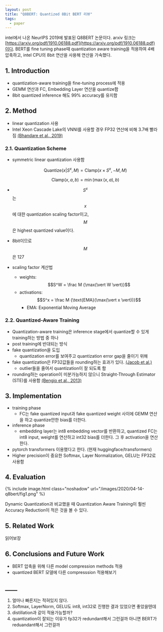 ```yaml
---
layout: post
title: "Q8BERT: Quantized 8Bit BERT 리뷰"
tags:
  - paper
---
```


intel에서 나온 NeurIPS 2019에 발표된 Q8BERT 논문이다. arxiv 링크는 [https://arxiv.org/pdf/1910.06188.pdf](https://arxiv.org/pdf/1910.06188.pdf)이다. BERT를 fine tuning phase때 quantization aware training을 적용하여 4배 압축하고, intel CPU의 8bit 연산을 사용해 연산을 가속했다.

## 1. Introduction

* quantization-aware training을 fine-tuning process에 적용
* GEMM 연산과 FC, Embedding Layer 연산을 quantize함
* 8bit quantized inference 해도 99% accuracy를 유지함

## 2. Method

* linear quantization 사용
* Intel Xeon Cascade Lake의 VNNI를 사용할 경우 FP32 연산에 비해 3.7배 빨라짐 [(Bhandare et al., 2019)](https://arxiv.org/abs/1906.00532)

### 2.1. Quantization Scheme

* symmetric linear quantization 사용함

  $$\text{Quantize}(x \vert S^x, M) = \text{Clamp}(x \times S^x, -M, M)$$

  $$\text{Clamp}(x, a, b) = \min(\max(x, a), b)$$

* $$S^x$$는 $$x$$에 대한 quantization scaling factor이고, $$M$$은 highest quantized value이다.
* 8bit이므로 $$M$$은 127
* scaling factor 계산법
  * weights: $$S^W = \frac M {\max(\vert W \vert)}$$
  * activations: $$S^x = \frac M {\text{EMA}(\max(\vert x \vert))}$$
    * EMA: Exponential Moving Average

### 2.2. Quantized-Aware Training

* Quantization-aware training은 inference stage에서 quantize할 수 있게 training하는 방법 중 하나
* post training에 반대되는 방식
* fake quantization을 도입
  * quantization error를 보여주고 quantization error gap을 줄이기 위해
* fake quantization은 FP32값들을 rounding하는 효과가 있다. [(Jacob et al.)](https://arxiv.org/abs/1712.05877)
  * outlier들을 줄여서 quantization이 잘 되도록 함
* rounding하는 operation이 미분가능하지 않으니 Straight-Through Estimator (STE)를 사용함 [(Bengio et al., 2013)](https://arxiv.org/abs/1308.3432)

## 3. Implementation

* training phase
  * FC는 fake quantized input과 fake quantized weight 사이에 GEMM 연산을 하고 quantize안한 bias를 더한다.
* inference phase
  * embedding layer는 int8 embedding vector를 반환하고, quantized FC는 int8 input, weight를 연산하고 int32 bias를 더한다. 그 후 activation을 연산한다.
* pytorch transformers 이용했다고 한다. (현재 huggingface/transformers)
* Higher precision이 중요한 Softmax, Layer Normalization, GELU는 FP32로 사용함

## 4. Evaluation

{% include image.html class="noshadow" url="/images/2020/04-14-q8bert/fig1.png" %}

Dynamic Quantization과 비교했을 때 Quantization Aware Training이 훨씬 Accuracy Reduction이 적은 것을 볼 수 있다.

## 5. Related Work

읽어보장

## 6. Conclusions and Future Work

* BERT 압축을 위해 다른 model compression methods 적용
* quantized BERT 모델에 다른 compresssion 적용해보기

## ____

1. 얼마나 빠른지는 적혀있지 않다.
2. Softmax, LayerNorm, GELU도 int8, int32로 진행한 결과 있었으면 좋았을텐데
3. distillation과 같이 적용가능할까?
4. quantization이 잘되는 이유가 fp32가 redundant해서 그런걸까 아니면 BERT가 reduandant해서 그런걸까
